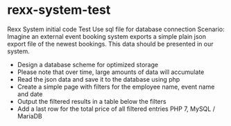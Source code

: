 # rexx-system-test
Rexx System initial code Test
Use sql file for database connection
Scenario:
Imagine an external event booking system exports a simple plain json export file of the newest bookings.
This data should be presented in our system.
- Design a database scheme for optimized storage
- Please note that over time, large amounts of data will accumulate
- Read the json data and save it to the database using php
- Create a simple page with filters for the employee name, event name and date
- Output the filtered results in a table below the filters
- Add a last row for the total price of all filtered entries
PHP 7, MySQL / MariaDB
